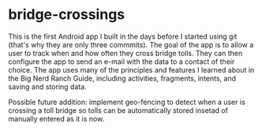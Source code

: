 # bridge-crossings

This is the first Android app I built in the days before I started using git (that's why they are only three commmits). The goal of the app is to allow a user to track when and how often they cross bridge tolls. They can then configure the app to send an e-mail with the data to a contact of their choice. The app uses many of the principles and features I learned about in the Big Nerd Ranch Guide, including activities, fragments, intents, and saving and storing data.

Possible future addition: implement geo-fencing to detect when a user is crossing a toll bridge so tolls can be automatically stored insetad of manually entered as it is now. 
